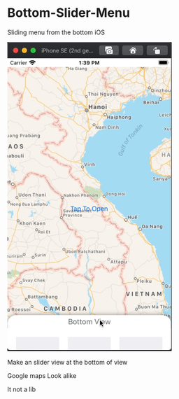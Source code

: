 # Bottom-Slider-Menu
Sliding menu from the bottom iOS

![](review.gif)

Make an slider view at the bottom of view

Google maps Look alike 

It not a lib
